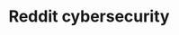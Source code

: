 ---
title: Reddit cybersecurity
description: This subreddit is for technical professionals to discuss cybersecurity news, research, threats, etc.
url: https://www.reddit.com/r/cybersecurity/
image:
    # url: '/assets/images/cafe.png'
    # alt: 'Cafe'
tags: ['community', 'forum', 'news', 'research']
pubDate: 2023-11-08
draft: false
---